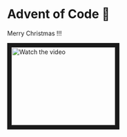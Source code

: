 # Advent of Code 🎄

Merry Christmas !!!

<a href="http://www.youtube.com/watch?feature=player_embedded&v=p6rkVqgwVuI" target="_blank">
 <img src="http://img.youtube.com/vi/p6rkVqgwVuI/mqdefault.jpg" alt="Watch the video" width="240" height="180" border="10" />
</a>

